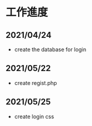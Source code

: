 # 工作進度
## 2021/04/24
- create the database for login
## 2021/05/22
- create regist.php
## 2021/05/25
- create login css
